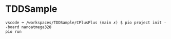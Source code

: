 # TDDSample

```
vscode ➜ /workspaces/TDDSample/CPlusPlus (main ✗) $ pio project init --board nanoatmega328
pio run
```